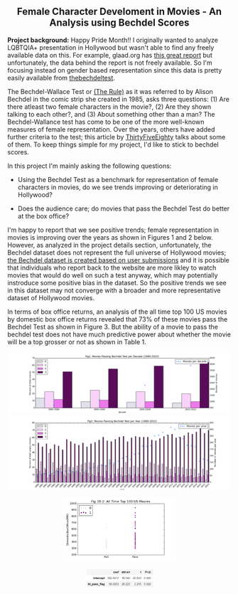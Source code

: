## <center>Female Character Develoment in Movies - An Analysis using Bechdel Scores</center>
    
<b>Project background:</b> Happy Pride Month!! I originally wanted to analyze LQBTQIA+ presentation in Hollywood but wasn't able to find any freely available data on this. For example, glaad.org has [this great report](https://glaad.org/whereweareontv21) but unfortunately, the data behind the report is not freely available. So I'm focusing instead on gender based representation since this data is pretty easily available from [thebechdeltest](https://bechdeltest.com/). 

The Bechdel-Wallace Test or [(The Rule)](https://dykestowatchoutfor.com/the-rule/) as it was referred to by Alison Bechdel in the comic strip she created in 1985, asks three questions: (1) Are there atleast two female characters in the movie?, (2) Are they shown talking to each other?, and (3) About something other than a man? The Bechdel-Wallance test has come to be one of the more well-known measures of female representation. Over the years, others have added further criteria to the test; this article by [ThirtyFiveEighty](https://projects.fivethirtyeight.com/next-bechdel/) talks about some of them. To keep things simple for my project, I'd like to stick to bechdel scores.

In this project I'm mainly asking the following questions:

* Using the Bechdel Test as a benchmark for representation of female characters in movies, do we see trends improving or deteriorating in Hollywood?

* Does the audience care; do movies that pass the Bechdel Test do better at the box office?

I'm happy to report that we see positive trends; female representation in movies is improving over the years as shown in Figures 1 and 2 below. However, as analyzed in the project details section, unfortunately, the Bechdel dataset does not represent the full universe of Hollywood movies; [the Bechdel dataset is created based on user submissions](https://bechdeltest.com/add/) and it is possible that individuals who report back to the website are more likley to watch movies that would do well on such a test anyway, which may potentially instroduce some positive bias in the dataset. So the positive trends we see in this dataset may not converge with a broader and more representative dataset of Hollywood movies.

In terms of box office returns, an analysis of the all time top 100 US movies by domestic box office returns revealed that 73% of these movies pass the Bechdel Test as shown in Figure 3. But the ability of a movie to pass the bechdel test does not have much predictive power about whether the movie will be a top grosser or not as shown in Table 1.


![MoviesperDecade.png](MoviesperDecade.png)
![MoviesperYear.png](MoviesperYear.png)

<p align = center>
  <img src="BTFlagByBOReturns.png" alt="drawing" width="50%"  height ="50%"/>
</p>

<p align = center>
  <img src="reg_summary.JPG" alt="drawing" width="30%"  height ="30%"/>
</p>

